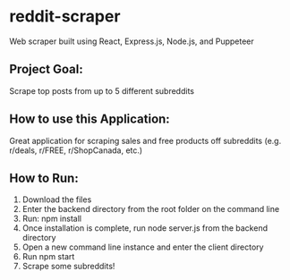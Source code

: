 # reddit-scraper

Web scraper built using React, Express.js, Node.js, and Puppeteer

## Project Goal:

Scrape top posts from up to 5 different subreddits

## How to use this Application:

Great application for scraping sales and free products off subreddits (e.g. r/deals, r/FREE, r/ShopCanada, etc.)

## How to Run:

1. Download the files
2. Enter the backend directory from the root folder on the command line
3. Run: npm install 
4. Once installation is complete, run node server.js from the backend directory
5. Open a new command line instance and enter the client directory
6. Run npm start
7. Scrape some subreddits!
